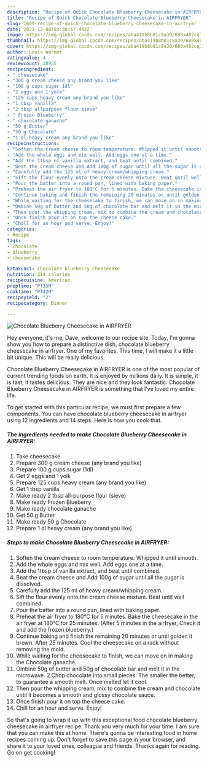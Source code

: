 ```yaml
---
description: "Recipe of Quick Chocolate Blueberry Cheesecake in AIRFRYER"
title: "Recipe of Quick Chocolate Blueberry Cheesecake in AIRFRYER"
slug: 1609-recipe-of-quick-chocolate-blueberry-cheesecake-in-airfryer
date: 2021-12-08T03:30:57.443Z
image: https://img-global.cpcdn.com/recipes/aba419b8b81c8a30/680x482cq70/chocolate-blueberry-cheesecake-in-airfryer-recipe-main-photo.jpg
thumbnail: https://img-global.cpcdn.com/recipes/aba419b8b81c8a30/680x482cq70/chocolate-blueberry-cheesecake-in-airfryer-recipe-main-photo.jpg
cover: https://img-global.cpcdn.com/recipes/aba419b8b81c8a30/680x482cq70/chocolate-blueberry-cheesecake-in-airfryer-recipe-main-photo.jpg
author: Louis Warner
ratingvalue: 4
reviewcount: 38955
recipeingredient:
- " cheesecake"
- "300 g cream cheese any brand you like"
- "100 g cups sugar 1dl"
- "2 eggs and 1 yolk"
- "125 cups heavy cream any brand you like"
- "1 tbsp vanilla"
- "2 tbsp allpurpose flour sieve"
- " Frozen Blueberry"
- " chocolate ganache"
- "50 g Butter"
- "50 g Chocolate"
- "1 dl heavy cream any brand you like"
recipeinstructions:
- "Soften the cream cheese to room temperature. Whipped it until smooth."
- "Add the whole eggs and mix well. Add eggs one at a time."
- "Add the 1tbsp of vanilla extract, and beat until combined."
- "Beat the cream cheese and Add 100g of sugar until all the sugar is dissolved."
- "Carefully add the 125 ml of heavy cream/whipping cream."
- "Sift the flour evenly onto the cream cheese mixture. Beat until well combined."
- "Pour the batter into a round pan, lined with baking paper."
- "Preheat the air fryer to 180°C for 5 minutes. Bake the cheesecake in the air fryer at 180°C for 25 minutes. (After 5 minutes in the airfryer, Check it and add the frozen blueberry.)"
- "Continue baking and finish the remaining 20 minutes or until golden it brown. After 25 minutes. Cool the cheesecake on a rack without removing the mold."
- "While waiting for the cheesecake to finish, we can move on in making the Chocolate ganache."
- "Ombine 50g of butter and 50g of chocolate bar and melt it in the microwave. 2.Chop chocolate into small pieces. The smaller the better, to guarantee a smooth melt. Once melted let it cool."
- "Then pour the whipping cream, mix to combine the cream and chocolate until it becomes a smooth and glossy chocolate sauce."
- "Once finish pour it on top the cheese cake."
- "Chill for an hour and serve. Enjoy!"
categories:
- Recipe
tags:
- chocolate
- blueberry
- cheesecake

katakunci: chocolate blueberry cheesecake 
nutrition: 214 calories
recipecuisine: American
preptime: "PT35M"
cooktime: "PT42M"
recipeyield: "2"
recipecategory: Dinner

---
```



![Chocolate Blueberry Cheesecake in AIRFRYER](https://img-global.cpcdn.com/recipes/aba419b8b81c8a30/680x482cq70/chocolate-blueberry-cheesecake-in-airfryer-recipe-main-photo.jpg)

Hey everyone, it's me, Dave, welcome to our recipe site. Today, I'm gonna show you how to prepare a distinctive dish, chocolate blueberry cheesecake in airfryer. One of my favorites. This time, I will make it a little bit unique. This will be really delicious.

Chocolate Blueberry Cheesecake in AIRFRYER is one of the most popular of current trending foods on earth. It is enjoyed by millions daily. It is simple, it is fast, it tastes delicious. They are nice and they look fantastic. Chocolate Blueberry Cheesecake in AIRFRYER is something that I've loved my entire life.




To get started with this particular recipe, we must first prepare a few components. You can have chocolate blueberry cheesecake in airfryer using 12 ingredients and 14 steps. Here is how you cook that.

<!--inarticleads1-->

##### The ingredients needed to make Chocolate Blueberry Cheesecake in AIRFRYER:

1. Take  cheesecake
1. Prepare 300 g cream cheese (any brand you like)
1. Prepare 100 g cups sugar (1dl)
1. Get 2 eggs and 1 yolk
1. Prepare 125 cups heavy cream (any brand you like)
1. Get 1 tbsp vanilla
1. Make ready 2 tbsp all-purpose flour (sieve)
1. Make ready  Frozen Blueberry
1. Make ready  chocolate ganache
1. Get 50 g Butter
1. Make ready 50 g Chocolate
1. Prepare 1 dl heavy cream (any brand you like)




<!--inarticleads2-->

##### Steps to make Chocolate Blueberry Cheesecake in AIRFRYER:

1. Soften the cream cheese to room temperature. Whipped it until smooth.
1. Add the whole eggs and mix well. Add eggs one at a time.
1. Add the 1tbsp of vanilla extract, and beat until combined.
1. Beat the cream cheese and Add 100g of sugar until all the sugar is dissolved.
1. Carefully add the 125 ml of heavy cream/whipping cream.
1. Sift the flour evenly onto the cream cheese mixture. Beat until well combined.
1. Pour the batter into a round pan, lined with baking paper.
1. Preheat the air fryer to 180°C for 5 minutes. Bake the cheesecake in the air fryer at 180°C for 25 minutes. (After 5 minutes in the airfryer, Check it and add the frozen blueberry.)
1. Continue baking and finish the remaining 20 minutes or until golden it brown. After 25 minutes. Cool the cheesecake on a rack without removing the mold.
1. While waiting for the cheesecake to finish, we can move on in making the Chocolate ganache.
1. Ombine 50g of butter and 50g of chocolate bar and melt it in the microwave. 2.Chop chocolate into small pieces. The smaller the better, to guarantee a smooth melt. Once melted let it cool.
1. Then pour the whipping cream, mix to combine the cream and chocolate until it becomes a smooth and glossy chocolate sauce.
1. Once finish pour it on top the cheese cake.
1. Chill for an hour and serve. Enjoy!




So that's going to wrap it up with this exceptional food chocolate blueberry cheesecake in airfryer recipe. Thank you very much for your time. I am sure that you can make this at home. There's gonna be interesting food in home recipes coming up. Don't forget to save this page in your browser, and share it to your loved ones, colleague and friends. Thanks again for reading. Go on get cooking!
